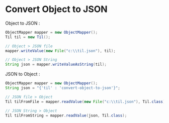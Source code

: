 # Convert Object to JSON

Object to JSON :

```java
ObjectMapper mapper = new ObjectMapper();
Til til = new Til();

// Object > JSON file
mapper.writeValue(new File("c:\\til.json"), til);

// Object > JSON String
String json = mapper.writeValueAsString(til);
```

JSON to Object :

```java
ObjectMapper mapper = new ObjectMapper();
String json = "{'til' : 'convert-object-to-json'}";

// JSON file > Object
Til tilFromFile = mapper.readValue(new File("c:\\til.json"), Til.class);

// JSON String > Object
Til tilFromString = mapper.readValue(json, Til.class);
```